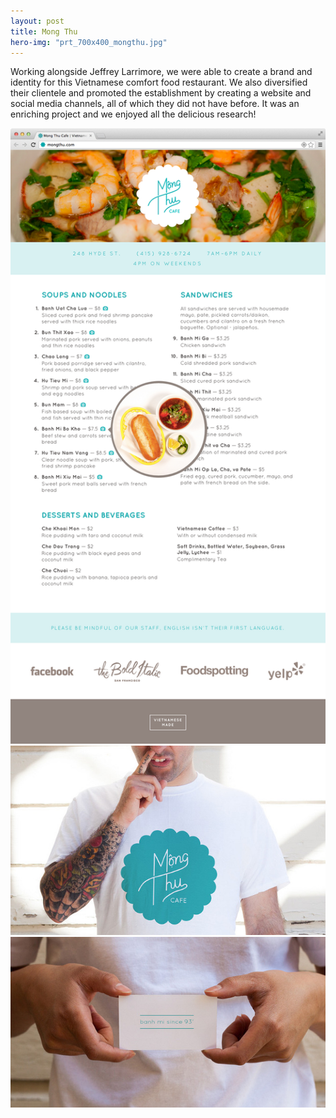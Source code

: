 ```yaml
---
layout: post
title: Mong Thu
hero-img: "prt_700x400_mongthu.jpg"
---
```


Working alongside Jeffrey Larrimore, we were able to create a brand and identity for this Vietnamese comfort food restaurant. We also diversified their clientele and promoted the establishment by creating a website and social media channels, all of which they did not have before. It was an enriching project and we enjoyed all the delicious research!

![](/public/img/mongthu/fullwebsitefinal_700.png)
![](/public/img/mongthu/tshirt_final_4.jpg)
![](/public/img/mongthu/card_final.jpg)

